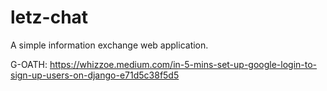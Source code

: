 # letz-chat
A simple information exchange web application. 


G-OATH: https://whizzoe.medium.com/in-5-mins-set-up-google-login-to-sign-up-users-on-django-e71d5c38f5d5
